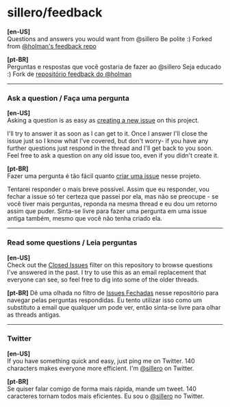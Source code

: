# sillero/feedback

**[en-US]**  
Questions and answers you would want from @sillero
Be polite :)
Forked from [@holman's feedback repo](https://github.com/holman/feedback)

**[pt-BR]**  
Perguntas e respostas que você gostaria de fazer ao @sillero
Seja educado :)
Fork de [repositório feedback do @holman](https://github.com/holman/feedback)

---

### Ask a question / Faça uma pergunta

**[en-US]**  
Asking a question is as easy as
[creating a new issue](https://github.com/sillero/feedback/issues/new) on this
project.

I'll try to answer it as soon as I can get to it. Once I answer I'll close the
issue just so I know what I've covered, but don't worry- if you have any further
questions just respond in the thread and I'll get back to you soon. Feel free to
ask a question on any old issue too, even if you didn't create it.

**[pt-BR]**  
Fazer uma pergunta é tão fácil quanto 
[criar uma issue](https://github.com/sillero/feedback/issues/new) nesse projeto.

Tentarei responder o mais breve possível. Assim que eu responder, vou fechar a issue 
só ter certeza que passei por ela, mas não se preocupe - se você tiver mais perguntas,
reponda na mesma thread e eu dou um retorno assim que puder. Sinta-se livre para fazer
uma pergunta em uma issue antiga também, mesmo que você não tenha criado ela.

---

### Read some questions / Leia perguntas

**[en-US]**  
Check out the [Closed Issues](https://github.com/sillero/feedback/issues?sort=created&direction=desc&state=closed&page=1)
filter on this repository to browse questions I've answered in the past. I try
to use this as an email replacement that everyone can see, so feel free to dig
into some of the older threads.

**[pt-BR]**
Dê uma olhada no filtro de [Issues Fechadas](https://github.com/sillero/feedback/issues?sort=created&direction=desc&state=closed&page=1)
nesse repositório para navegar pelas perguntas respondidas. Eu tento utilizar isso
como um substituto a email que qualquer um pode ver, então sinta-se livre para olhar
as threads antigas.

---

### Twitter

**[en-US]**  
If you have something quick and easy, just ping me on Twitter. 140 characters
makes everyone more efficient. I'm [@sillero](https://twitter.com/sillero) on
Twitter.

**[pt-BR]**  
Se quiser falar comigo de forma mais rápida, mande um tweet. 140 caracteres tornam
todos mais eficientes. Eu sou o [@sillero](https://twitter.com/sillero) no Twitter.
